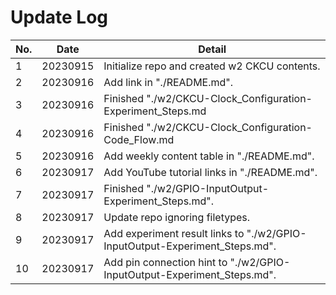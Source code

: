 # Update Log

| No. | Date     | Detail                                                                      |
| --- | -------- | --------------------------------------------------------------------------- |
| 1   | 20230915 | Initialize repo and created w2 CKCU contents.                               |
| 2   | 20230916 | Add link in "./README.md".                                                  |
| 3   | 20230916 | Finished "./w2/CKCU-Clock_Configuration-Experiment_Steps.md                 |
| 4   | 20230916 | Finished "./w2/CKCU-Clock_Configuration-Code_Flow.md                        |
| 5   | 20230916 | Add weekly content table in "./README.md".                                  |
| 6   | 20230917 | Add YouTube tutorial links in "./README.md".                                |
| 7   | 20230917 | Finished "./w2/GPIO-InputOutput-Experiment_Steps.md".                       |
| 8   | 20230917 | Update repo ignoring filetypes.                                             |
| 9   | 20230917 | Add experiment result links to "./w2/GPIO-InputOutput-Experiment_Steps.md". |
| 10  | 20230917 | Add pin connection hint to "./w2/GPIO-InputOutput-Experiment_Steps.md".     |
